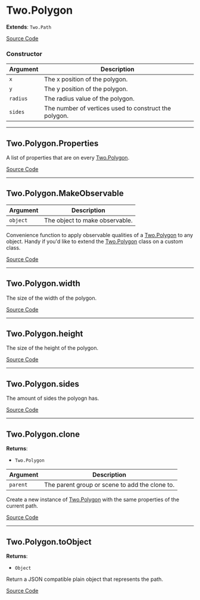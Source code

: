 # Two.Polygon


<div class="extends">

__Extends__: `Two.Path`

</div>





<div class="meta">

  [Source Code](https://github.com/jonobr1/two.js/blob/dev/src/shapes/polygon.js#L10)

</div>



### Constructor


| Argument | Description |
| ---- | ----------- |
|  `x`  | The x position of the polygon. |
|  `y`  | The y position of the polygon. |
|  `radius`  | The radius value of the polygon. |
|  `sides`  | The number of vertices used to construct the polygon. |



---

<div class="static member ">

## Two.Polygon.Properties








<div class="properties">

A list of properties that are on every [Two.Polygon](/documentation/polygon).

</div>








<div class="meta">

  [Source Code](https://github.com/jonobr1/two.js/blob/dev/src/shapes/polygon.js#L51)

</div>






</div>



---

<div class="static function ">

## Two.Polygon.MakeObservable










<div class="params">

| Argument | Description |
| ---- | ----------- |
|  `object`  | The object to make observable. |
</div>




<div class="description">

Convenience function to apply observable qualities of a [Two.Polygon](/documentation/polygon) to any object. Handy if you'd like to extend the [Two.Polygon](/documentation/polygon) class on a custom class.

</div>



<div class="meta">

  [Source Code](https://github.com/jonobr1/two.js/blob/dev/src/shapes/polygon.js#L57)

</div>






</div>



---

<div class="instance member ">

## Two.Polygon.width








<div class="properties">

The size of the width of the polygon.

</div>








<div class="meta">

  [Source Code](https://github.com/jonobr1/two.js/blob/dev/src/shapes/polygon.js#L28)

</div>






</div>



---

<div class="instance member ">

## Two.Polygon.height








<div class="properties">

The size of the height of the polygon.

</div>








<div class="meta">

  [Source Code](https://github.com/jonobr1/two.js/blob/dev/src/shapes/polygon.js#L33)

</div>






</div>



---

<div class="instance member ">

## Two.Polygon.sides








<div class="properties">

The amount of sides the polyogn has.

</div>








<div class="meta">

  [Source Code](https://github.com/jonobr1/two.js/blob/dev/src/shapes/polygon.js#L38)

</div>






</div>



---

<div class="instance function ">

## Two.Polygon.clone




<div class="returns">

__Returns__:



+ `Two.Polygon`




</div>







<div class="params">

| Argument | Description |
| ---- | ----------- |
|  `parent`  | The parent group or scene to add the clone to. |
</div>




<div class="description">

Create a new instance of [Two.Polygon](/documentation/polygon) with the same properties of the current path.

</div>



<div class="meta">

  [Source Code](https://github.com/jonobr1/two.js/blob/dev/src/shapes/polygon.js#L175)

</div>






</div>



---

<div class="instance function ">

## Two.Polygon.toObject




<div class="returns">

__Returns__:



+ `Object`




</div>










<div class="description">

Return a JSON compatible plain object that represents the path.

</div>



<div class="meta">

  [Source Code](https://github.com/jonobr1/two.js/blob/dev/src/shapes/polygon.js#L206)

</div>






</div>


